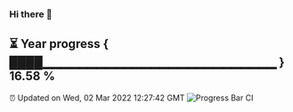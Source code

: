 ### Hi there 👋
⏳ Year progress { ████▁▁▁▁▁▁▁▁▁▁▁▁▁▁▁▁▁▁▁▁▁▁▁▁▁▁ } 16.58 %
---
⏰ Updated on Wed, 02 Mar 2022 12:27:42 GMT
![Progress Bar CI](https://github.com/liununu/liununu/workflows/Progress%20Bar%20CI/badge.svg)
